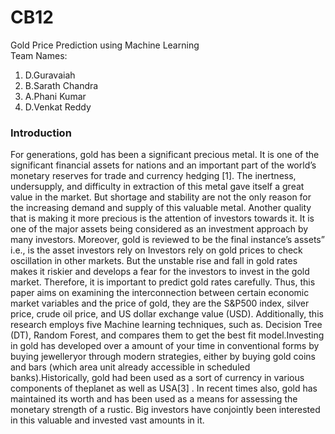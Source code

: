 # CB12
Gold Price Prediction using Machine Learning</br>
Team Names:
1. D.Guravaiah
2. B.Sarath Chandra
3. A.Phani Kumar
4. D.Venkat Reddy
### Introduction
For generations, gold has been a significant precious metal. It is one of the significant financial assets 
for nations and an important part of the world’s monetary reserves for trade and currency hedging [1]. The 
inertness, undersupply, and difficulty in extraction of this metal gave itself a great value in the market. But 
shortage and stability are not the only reason for the increasing demand and supply of this valuable metal. 
Another quality that is making it more precious is the attention of investors towards it. It is one of the major 
assets being considered as an investment approach by many investors. Moreover, gold is reviewed to be the 
final instance’s assets” i.e., is the asset investors rely on Investors rely on gold prices to check oscillation in 
other markets. But the unstable rise and fall in gold rates makes it riskier and develops a fear for the investors 
to invest in the gold market. Therefore, it is important to predict gold rates carefully. Thus, this paper aims 
on examining the interconnection between certain economic market variables and the price of gold, they are 
the S&P500 index, silver price, crude oil price, and US dollar exchange value (USD). Additionally, this 
research employs five Machine learning techniques, such as. Decision Tree (DT), Random Forest, and 
compares them to get the best fit model.Investing in gold has developed over a amount of your time in 
conventional forms by buying jewelleryor through modern strategies, either by buying gold coins and bars 
(which area unit already accessible in scheduled banks).Historically, gold had been used as a sort of 
currency in various components of theplanet as well as USA[3] . In recent times also, gold has maintained 
its worth and has been used as a means for assessing the monetary strength of a rustic. Big investors have 
conjointly been interested in this valuable and invested vast amounts in it.
